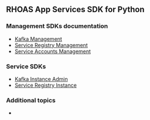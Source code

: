 ## RHOAS App Services SDK for Python

### Management SDKs documentation

- [Kafka Management]()
- [Service Registry Management]()
- [Service Accounts Management]()

###  Service SDKs

- [Kafka Instance Admin]()
- [Service Registry Instance]()

### Additional topics

- 
